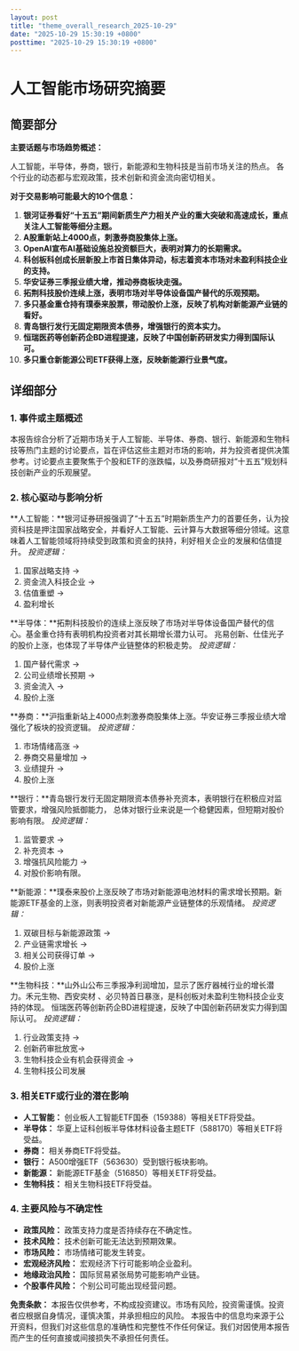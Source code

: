 ```yaml
---
layout: post
title: "theme_overall_research_2025-10-29"
date: "2025-10-29 15:30:19 +0800"
posttime: "2025-10-29 15:30:19 +0800"
---
```


# 人工智能市场研究摘要

## 简要部分

**主要话题与市场趋势概述：**

人工智能，半导体，券商，银行，新能源和生物科技是当前市场关注的热点。 各个行业的动态都与宏观政策，技术创新和资金流向密切相关。

**对于交易影响可能最大的10个信息：**

1.  **银河证券看好“十五五”期间新质生产力相关产业的重大突破和高速成长，重点关注人工智能等细分主题。**
2.  **A股重新站上4000点，刺激券商股集体上涨。**
3.  **OpenAI宣布AI基础设施总投资额巨大，表明对算力的长期需求。**
4.  **科创板科创成长层新股上市首日集体异动，标志着资本市场对未盈利科技企业的支持。**
5.  **华安证券三季报业绩大增，推动券商板块走强。**
6.  **拓荆科技股价连续上涨，表明市场对半导体设备国产替代的乐观预期。**
7.  **多只基金重仓持有璞泰来股票，带动股价上涨，反映了机构对新能源产业链的看好。**
8.  **青岛银行发行无固定期限资本债券，增强银行的资本实力。**
9.  **恒瑞医药等创新药企BD进程提速，反映了中国创新药研发实力得到国际认可。**
10. **多只重仓新能源公司ETF获得上涨，反映新能源行业景气度。**

## 详细部分

### 1. 事件或主题概述

本报告综合分析了近期市场关于人工智能、半导体、券商、银行、新能源和生物科技等热门主题的讨论要点，旨在评估这些主题对市场的影响，并为投资者提供决策参考。讨论要点主要聚焦于个股和ETF的涨跌幅，以及券商研报对“十五五”规划科技创新产业的乐观展望。

### 2. 核心驱动与影响分析

**人工智能：**银河证券研报强调了“十五五”时期新质生产力的首要任务，认为投资科技是押注国家战略安全，并看好人工智能、云计算与大数据等细分领域。这意味着人工智能领域将持续受到政策和资金的扶持，利好相关企业的发展和估值提升。
*投资逻辑：*
1.  国家战略支持 ->
2.  资金流入科技企业 ->
3.  估值重塑 ->
4.  盈利增长

**半导体：**拓荆科技股价的连续上涨反映了市场对半导体设备国产替代的信心。基金重仓持有表明机构投资者对其长期增长潜力认可。 兆易创新、仕佳光子的股价上涨，也体现了半导体产业链整体的积极走势。
*投资逻辑：*
1.  国产替代需求 ->
2.  公司业绩增长预期 ->
3.  资金流入 ->
4.  股价上涨

**券商：**沪指重新站上4000点刺激券商股集体上涨。华安证券三季报业绩大增强化了板块的投资逻辑。
*投资逻辑：*
1.  市场情绪高涨 ->
2.  券商交易量增加 ->
3.  业绩提升 ->
4.  股价上涨

**银行：**青岛银行发行无固定期限资本债券补充资本，表明银行在积极应对监管要求，增强风险抵御能力， 总体对银行业来说是一个稳健因素，但短期对股价影响有限。
*投资逻辑：*
1.  监管要求 ->
2.  补充资本 ->
3.  增强抗风险能力 ->
4.  对股价影响有限。

**新能源：**璞泰来股价上涨反映了市场对新能源电池材料的需求增长预期。新能源ETF基金的上涨，则表明投资者对新能源产业链整体的乐观情绪。
*投资逻辑：*
1.  双碳目标与新能源政策 ->
2.  产业链需求增长 ->
3.  相关公司获得订单 ->
4.  股价上涨

**生物科技：**山外山公布三季报净利润增加，显示了医疗器械行业的增长潜力。禾元生物、西安奕材 、必贝特首日暴涨，是科创板对未盈利生物科技企业支持的体现。 恒瑞医药等创新药企BD进程提速，反映了中国创新药研发实力得到国际认可。
*投资逻辑：*
1.  行业政策支持 ->
2.  创新药审批放宽->
3.  生物科技企业有机会获得资金 ->
4.  生物科技公司发展

### 3. 相关ETF或行业的潜在影响

*   **人工智能：** 创业板人工智能ETF国泰（159388）等相关ETF将受益。
*   **半导体：** 华夏上证科创板半导体材料设备主题ETF（588170）等相关ETF将受益。
*   **券商：** 相关券商ETF将受益。
*   **银行：** A500增强ETF（563630）受到银行板块影响。
*   **新能源：** 新能源ETF基金（516850）等相关ETF将受益。
*   **生物科技：** 相关生物科技ETF将受益。

### 4. 主要风险与不确定性

*   **政策风险：** 政策支持力度是否持续存在不确定性。
*   **技术风险：** 技术创新可能无法达到预期效果。
*   **市场风险：** 市场情绪可能发生转变。
*   **宏观经济风险：** 宏观经济下行可能影响企业盈利。
*   **地缘政治风险：** 国际贸易紧张局势可能影响产业链。
*  **个股事件风险：** 个别公司可能出现经营问题。

**免责条款：** 本报告仅供参考，不构成投资建议。市场有风险，投资需谨慎。投资者应根据自身情况，谨慎决策，并承担相应的风险。 本报告中的信息均来源于公开资料，但我们对这些信息的准确性和完整性不作任何保证。我们对因使用本报告而产生的任何直接或间接损失不承担任何责任。